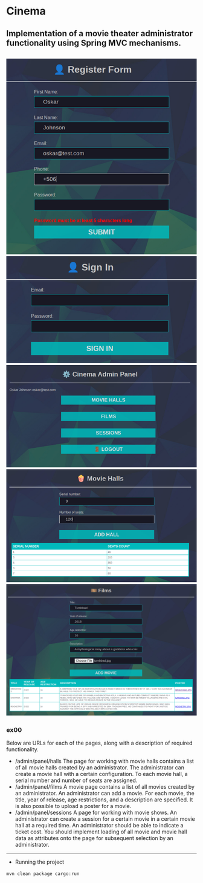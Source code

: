 # Cinema
Implementation of a movie theater administrator functionality using Spring MVC mechanisms.
---
![Register form](screenshots/signup.png)
![Login form](screenshots/signin.png)
![Panel](screenshots/panel.png)
![Movie halls](screenshots/movie_halls.png)
![Films](screenshots/films.png)
---

### ex00
Below are URLs for each of the pages, along with a description of required functionality.
- /admin/panel/halls
The page for working with movie halls contains a list of all movie halls created by an
administrator. The administrator can create a movie hall with a certain configuration.
To each movie hall, a serial number and number of seats are assigned.
- /admin/panel/films
A movie page contains a list of all movies created by an administrator. An administrator
can add a movie. For each movie, the title, year of release, age restrictions, and a
description are specified. It is also possible to upload a poster for a movie.
- /admin/panel/sessions
A page for working with movie shows. An administrator can create a session for a certain
movie in a certain movie hall at a required time. An administrator should be able to
indicate a ticket cost. You should implement loading of all movie and movie hall data as
attributes onto the page for subsequent selection by an administrator.

---
- Running the project
```
mvn clean package cargo:run
```
